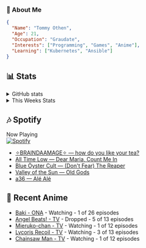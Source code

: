 ### 👋 About Me
```json
{
  "Name": "Tommy Othen",
  "Age": 21,
  "Occupation": "Graudate",
  "Interests": ["Programming", "Games", "Anime"],
  "Learning": ["Kubernetes", "Ansible"]
}
```

## 📊 Stats
<details>
  <summary>GitHub stats</summary>
  <a href="https://github.com/anuraghazra/github-readme-stats">
    <img src="https://github-readme-stats.vercel.app/api?username=tommyothen&show_icons=true&count_private=true&hide=prs,issues">
  </a>
</details>

<details>
  <summary>This Weeks Stats</summary>
  <a href="https://github.com/anuraghazra/github-readme-stats">
    <img src="https://github-readme-stats.vercel.app/api/wakatime?username=tommyothen&cache_seconds=1800&custom_title=Top%20Languages">
  </a>
</details>

## 🎶 Spotify
Now Playing\
[![Spotify](https://novatorem-dasushiasian.vercel.app/api/spotify)](https://open.spotify.com/user/g90805640970)
<!-- LASTFM:START -->
* [✧BRAINDAAMAGE✧ — how do you like your tea?](https://www.last.fm/music/%E2%9C%A7BRAINDAAMAGE%E2%9C%A7/_/how+do+you+like+your+tea%3F)
* [All Time Low — Dear Maria, Count Me In](https://www.last.fm/music/All+Time+Low/_/Dear+Maria,+Count+Me+In)
* [Blue Öyster Cult — &lpar;Don&#39;t Fear&rpar; The Reaper](https://www.last.fm/music/Blue+%C3%96yster+Cult/_/&lpar;Don%27t+Fear&rpar;+The+Reaper)
* [Valley of the Sun — Old Gods](https://www.last.fm/music/Valley+of+the+Sun/_/Old+Gods)
* [a36 — Alé Alé](https://www.last.fm/music/a36/_/Al%C3%A9+Al%C3%A9)<!-- LASTFM:END -->

## 🗻 Recent Anime
<!-- ANIME-LIST:START -->
* [Baki - ONA](https://myanimelist.net/anime/34443/Baki) - Watching - 1 of 26 episodes
* [Angel Beats! - TV](https://myanimelist.net/anime/6547/Angel_Beats) - Dropped - 5 of 13 episodes
* [Mieruko-chan - TV](https://myanimelist.net/anime/48483/Mieruko-chan) - Watching - 1 of 12 episodes
* [Lycoris Recoil - TV](https://myanimelist.net/anime/50709/Lycoris_Recoil) - Watching - 3 of 13 episodes
* [Chainsaw Man - TV](https://myanimelist.net/anime/44511/Chainsaw_Man) - Watching - 1 of 12 episodes<!-- ANIME-LIST:END -->
